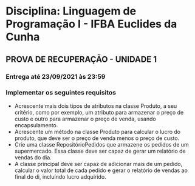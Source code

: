 # Disciplina: Linguagem de Programação I - IFBA Euclides da Cunha

## PROVA DE RECUPERAÇÃO - UNIDADE 1

### Entrega até 23/09/2021 às 23:59

### **Implementar os seguintes requisitos**

- Acrescente mais dois tipos de atributos na classe Produto, a seu critério,
  como por exemplo, um atributo para armazenar o preço de custo e outro para
  armazenar o preço de venda, usando encapsulamento.
- Acrescente um método na classe Produto para calcular o lucro do produto,
  que deve ser o preço de venda menos o preço de custo.
- Crie uma classe RepositórioPedidos que armazene os pedidos de um supermercado.
  Essa classe deve ser capaz de gerar um relatório de vendas do dia.
- A classe principal deve ser capaz de adicionar mais de um pedido, calcular o
  valor total de cada pedido e gerar o relatório de vendas ao final do di, incluíndo
  lucro adquirido.
